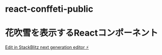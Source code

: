 # react-conffeti-public


# 花吹雪を表示するReactコンポーネント

[Edit in StackBlitz next generation editor ⚡️](https://stackblitz.com/~/github.com/yo-nagase/react-conffeti-public)